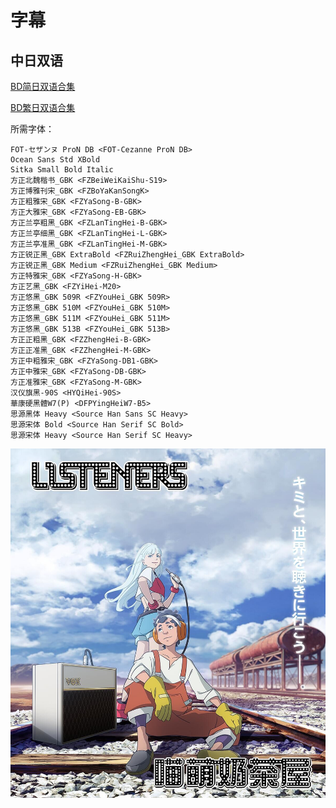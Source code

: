 # 字幕

## 中日双语

[BD简日双语合集](https://github.com/Nekomoekissaten-SUB/Nekomoekissaten-MIR-Subs/raw/master/LISTENERS/LISTENERS_BD_JPSC.7z)

[BD繁日双语合集](https://github.com/Nekomoekissaten-SUB/Nekomoekissaten-MIR-Subs/raw/master/LISTENERS/LISTENERS_BD_JPTC.7z)

所需字体：
```
FOT-セザンヌ ProN DB <FOT-Cezanne ProN DB>
Ocean Sans Std XBold
Sitka Small Bold Italic
方正北魏楷书_GBK <FZBeiWeiKaiShu-S19>
方正博雅刊宋_GBK <FZBoYaKanSongK>
方正粗雅宋_GBK <FZYaSong-B-GBK>
方正大雅宋_GBK <FZYaSong-EB-GBK>
方正兰亭粗黑_GBK <FZLanTingHei-B-GBK>
方正兰亭细黑_GBK <FZLanTingHei-L-GBK>
方正兰亭准黑_GBK <FZLanTingHei-M-GBK>
方正锐正黑_GBK ExtraBold <FZRuiZhengHei_GBK ExtraBold>
方正锐正黑_GBK Medium <FZRuiZhengHei_GBK Medium>
方正特雅宋_GBK <FZYaSong-H-GBK>
方正艺黑_GBK <FZYiHei-M20>
方正悠黑_GBK 509R <FZYouHei_GBK 509R>
方正悠黑_GBK 510M <FZYouHei_GBK 510M>
方正悠黑_GBK 511M <FZYouHei_GBK 511M>
方正悠黑_GBK 513B <FZYouHei_GBK 513B>
方正正粗黑_GBK <FZZhengHei-B-GBK>
方正正准黑_GBK <FZZhengHei-M-GBK>
方正中粗雅宋_GBK <FZYaSong-DB1-GBK>
方正中雅宋_GBK <FZYaSong-DB-GBK>
方正准雅宋_GBK <FZYaSong-M-GBK>
汉仪旗黑-90S <HYQiHei-90S>
華康硬黑體W7(P) <DFPYingHeiW7-B5>
思源黑体 Heavy <Source Han Sans SC Heavy>
思源宋体 Bold <Source Han Serif SC Bold>
思源宋体 Heavy <Source Han Serif SC Heavy>
```

![](poster.jpg)